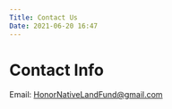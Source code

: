 ```yaml
---
Title: Contact Us
Date: 2021-06-20 16:47
---
```


Contact Info
========

Email: <HonorNativeLandFund@gmail.com>
